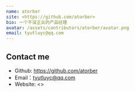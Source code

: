 ```yaml
---
name: atorber
site: <https://github.com/atorber>
bio: 一个不误正业的产品经理
avatar: /assets/contributors/atorber/avatar.png
email: tyutluyc@qq.com
---
```


## Contact me

- Github: <https://github.com/atorber>
- Email：<tyutluyc@qq.com>
- Website: <>
